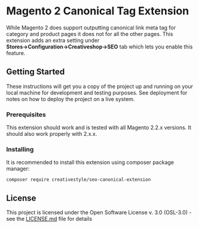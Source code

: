 # Magento 2 Canonical Tag Extension

While Magento 2 does support outputting canonical link meta tag for category and product pages it does not for all the other pages.
This extension adds an extra setting under **Stores→Configuration→Creativeshop→SEO** tab which lets you enable this feature.

## Getting Started

These instructions will get you a copy of the project up and running on your local machine for development and testing purposes. See deployment for notes on how to deploy the project on a live system.

### Prerequisites

This extension should work and is tested with all Magento 2.2.x versions.
It should also work properly with 2.x.x.

### Installing

It is recommended to install this extension using composer package manager:

```
composer require creativestyle/seo-canonical-extension
```

## License

This project is licensed under the Open Software License v. 3.0 (OSL-3.0) - see the [LICENSE.md](LICENSE.md) file for details

